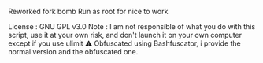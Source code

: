 Reworked fork bomb
Run as root for nice to work


License : GNU GPL v3.0
Note : I am not responsible of what you do with this script, use it at your own risk, and don't launch it on your own computer except if you use ulimit :warning:
Obfuscated using Bashfuscator, i provide the normal version and the obfuscated one.

